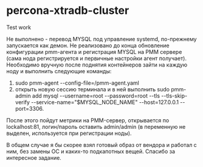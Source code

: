 # percona-xtradb-cluster
Test work

Не выполнено - перевод MYSQL под управление systemd, по-прежнему запускается как демон.
Не реализовано до конца обновление конфигурации pmm-агента и регистрация MYSQL на PMM сервере (сама нода регистрируется и первичные настройки агент получает). Необходимо вручную после поднятия контейнеров зайти на каждую ноду и выполнить следующие команды:
 1) sudo  pmm-agent --config-file=/pmm-agent.yaml
 2) открыть новую сессию терминала и в ней выполнить
 sudo pmm-admin add mysql --username=root --password=root --tls --tls-skip-verify --service-name="$MYSQL_NODE_NAME" --host=127.0.0.1 --port=3306.
 
После этого пойдут метрики на PMM-сервер, открывается по lockalhost:81, логин/пароль оставить admin/admin (в  переменную не выделен, используется при регистрации ноды).
 

В общем случае я бы скорее взял готовый образ от вендора и работал с ним, без замены ОС и каких-то подкапотных вещей. Спасибо за интересное задание.
